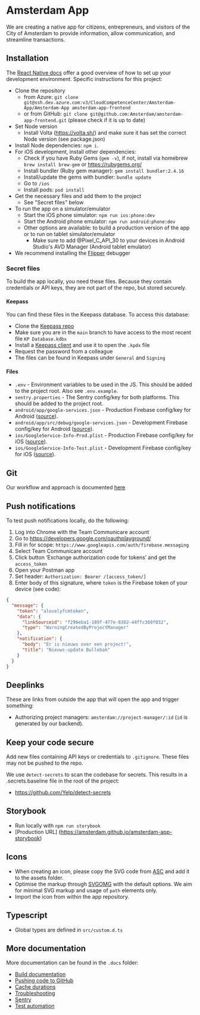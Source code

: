 # Amsterdam App

We are creating a native app for citizens, entrepreneurs, and visitors of the City of Amsterdam to provide information, allow communication, and streamline transactions.

## Installation

The [React Native docs](https://reactnative.dev/docs/environment-setup) offer a good overview of how to set up your development environment. Specific instructions for this project:

- Clone the repository
  - from Azure: `git clone git@ssh.dev.azure.com:v3/CloudCompetenceCenter/Amsterdam-App/Amsterdam-App amsterdam-app-frontend`
  - or from GitHub: `git clone git@github.com:Amsterdam/amsterdam-app-frontend.git` (please check if it is up to date)
- Set Node version
  - Install Volta (https://volta.sh/) and make sure it has set the correct Node version (see package.json)
- Install Node dependencies: `npm i`.
- For iOS development, install other dependencies:
  - Check if you have Ruby Gems (`gem -v`), if not, install via homebrew `brew install brew-gem` or <https://rubygems.org/>
  - Install bundler (Ruby gem manager): `gem install bundler:2.4.16`
  - Install/update the gems with bundler: `bundle update`
  - Go to `/ios`
  - Install pods: `pod install`
- Get the necessary files and add them to the project
  - See "Secret files" below
- To run the app on a simulator/emulator
  - Start the iOS phone simulator: `npm run ios:phone:dev`
  - Start the Android phone emulator: `npm run android:phone:dev`
  - Other options are available: to build a production version of the app or to run on tablet simulator/emulator
    - Make sure to add @Pixel_C_API_30 to your devices in Android Studio's AVD Manager (Android tablet emulator)
- We recommend installing the [Flipper](https://fbflipper.com/) debugger

### Secret files

To build the app locally, you need these files. Because they contain credentials or API keys, they are not part of the repo, but stored securely.

#### Keepass

You can find these files in the Keepass database. To access this database:

- Clone the [Keepass repo](https://dev.azure.com/CloudCompetenceCenter/Amsterdam-App/_git/Keepass)
- Make sure you are in the `main` branch to have access to the most recent file `KP Database.kdbx`
- Install a [Keepass client](https://keepass.info/) and use it to open the `.kpdx` file
- Request the password from a colleague
- The files can be found in Keepass under `General` and `Signing`

#### Files

- `.env` - Environment variables to be used in the JS. This should be added to the project root. Also see `.env.example`.
- `sentry.properties` - The Sentry config/key for both platforms. This should be added to the project root.
- `android/app/google-services.json` - Production Firebase config/key for Android ([source](https://console.firebase.google.com/u/1/project/amsterdam-15a0a/settings/general/android:nl.amsterdam.app)).
- `android/app/src/debug/google-services.json` - Development Firebase config/key for Android ([source](https://console.firebase.google.com/u/1/project/amsterdam-15a0a/settings/general/android:nl.amsterdam.app.dev)).
- `ios/GoogleService-Info-Prod.plist` - Production Firebase config/key for iOS ([source](https://console.firebase.google.com/u/1/project/amsterdam-15a0a/settings/general/ios:nl.amsterdam.app)).
- `ios/GoogleService-Info-Test.plist` - Development Firebase config/key for iOS ([source](https://console.firebase.google.com/u/1/project/amsterdam-15a0a/settings/general/ios:nl.amsterdam.app.dev)).

## Git

Our workflow and approach is documented [here](https://dev.azure.com/CloudCompetenceCenter/Amsterdam-App/_wiki/wikis/Amsterdam-App.wiki/11135/Samenwerken-aan-code)

## Push notifications

To test push notifications locally, do the following:

1. Log into Chrome with the Team Communicare account
2. Go to <https://developers.google.com/oauthplayground/>
3. Fill in for scope: `https://www.googleapis.com/auth/firebase.messaging`
4. Select Team Communicare account
5. Click button ‘Exchange authorization code for tokens’ and get the `access_token`
6. Open your Postman app
7. Set header: `Authorization: Bearer /[access_token/]`
8. Enter body of this signature, where `token` is the Firebase token of your device (see code):

```json
{
  "message": {
    "token": "alovelyfcmtoken",
    "data": {
      "linkSourceid": "f296eba1-189f-477e-8302-44ffc369f032",
      "type": "WarningCreatedByProjectManager"
    },
    "notification": {
      "body": "Er is nieuws over een project!",
      "title": "Nieuws-update Bullebak"
    }
  }
}
```

## Deeplinks

These are links from outside the app that will open the app and trigger something:

- Authorizing project managers: `amsterdam://project-manager/:id` (`id` is generated by our backend).

## Keep your code secure

Add new files containing API keys or credentials to `.gitignore`. These files may not be pushed to the repo.

We use `detect-secrets` to scan the codebase for secrets. This results in a .secrets.baseline file in the root of the project:

- <https://github.com/Yelp/detect-secrets>

## Storybook

- Run locally with `npm run storybook`
- [Production URL] (<https://amsterdam.github.io/amsterdam-app-storybook>)

## Icons

- When creating an icon, please copy the SVG code from [ASC](https://amsterdam.github.io/amsterdam-styled-components) and add it to the assets folder.
- Optimise the markup through [SVGOMG](https://jakearchibald.github.io/svgomg/) with the default options. We aim for minimal SVG markup and usage of `path` elements only.
- Import the icon from within the app repository.

## Typescript

- Global types are defined in `src/custom.d.ts`

## More documentation

More documentation can be found in the `.docs` folder:

- [Build documentation](./.docs/build.md)
- [Pushing code to GitHub](./.docs/push-code-to-github.md)
- [Cache durations](./.docs/cache-durations.md)
- [Troubleshooting](./.docs/frequently-solved-problems.md)
- [Sentry](./.docs/sentry.md)
- [Test automation](./.docs/test-automation.md)
